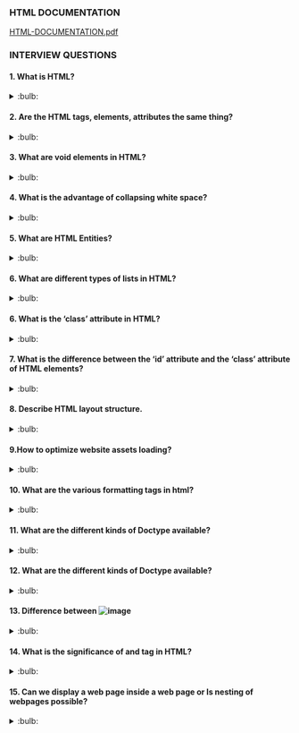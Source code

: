 ### HTML DOCUMENTATION

[HTML-DOCUMENTATION.pdf](https://github.com/aarthipriya2021/programming-overview-interview-questions-answers/files/8849662/HTML-DOCUMENTATION.pdf)


### INTERVIEW QUESTIONS

#### 1. What is HTML?

<details>
<summary>:bulb:</summary>
HTML is a markup language, which is used to structure the web page and and its content. 
</details>

#### 2. Are the HTML tags, elements, attributes the same thing?
<details>
<summary>:bulb:</summary>
<li>HTML tags are used to hold the HTML element.<br>

For Example :  ![image](https://user-images.githubusercontent.com/75599178/183475600-7abca317-f0f4-4abd-980c-f5f172b0eddd.png)
</li>
<li>HTML element holds the content.<br>
<li>HTML attributes are used to describe the characteristic of an HTML element in detail.</li>
 </li>

![image](https://user-images.githubusercontent.com/75599178/183480845-699de049-1e66-4b66-aa8f-79cb1a6c7729.png)

</details>

#### 3. What are void elements in HTML?
<details>
<summary>:bulb:</summary>
HTML elements which do not have closing tags or do not need to be closed are Void elements. For Example <br />, <img />, <hr />, etc.
</details>

#### 4. What is the advantage of collapsing white space?
<details>
<summary>:bulb:</summary>
<li>Collapsing white spaces decreases the transmission time between the server and the client because collapsing features remove unnecessary bytes that are occupied by the white spaces.</li>
<li>By mistake, if you leave extra white space, the browser will ignore it and display the UI perfectly.</li>

</details>

#### 5. What are HTML Entities?
<details>
<summary>:bulb:</summary>
In HTML some characters are reserved like ‘<’, ‘>’, ‘/’, etc. To use these characters in our webpage we need to use the character entities called HTML Entities. 

![image](https://user-images.githubusercontent.com/75599178/183559626-5c832ac7-f748-47a0-adad-6f3df3294555.png)

</details>

#### 6. What are different types of lists in HTML?
<details>
<summary>:bulb:</summary>

![image](https://user-images.githubusercontent.com/75599178/183560386-b0ada959-2534-444b-9cb3-0b625ed39005.png)

</details>

#### 6. What is the ‘class’ attribute in HTML?
<details>
<summary>:bulb:</summary>
<li>The class attribute is used to specify the class name for an html element.</li>
<li>Multiple elements can have same class value.</li>
<li>Also, it is mainly used to associate the styles written in the stylesheet with the HTML elements.</li>

</details>

#### 7. What is the difference between the ‘id’ attribute and the ‘class’ attribute of HTML elements?
<details>
<summary>:bulb:</summary>

**Class attribute** -  Multiple elements can associate. <br>
**Id attribute** - Only one element can have.

</details>

#### 8. Describe HTML layout structure.
<details>
<summary>:bulb:</summary>
Every webpage has different layout structure, But globally accepted way to structure the webpage  such as:

``` html
1. <header>: Stores the starting information about the web page.
2. <footer>: Represents the last section of the page.
3. <nav>: The navigation menu of the HTML page.
4. <article>: It is a set of information.
5. <section>: It is used inside the article block to define the basic structure of a page.
6. <aside>: Sidebar content of the page.
```

</details>

#### 9.How to optimize website assets loading?
<details>
<summary>:bulb:</summary>
<li>CDN hosting : A Content Delivery Network is geographically distributed servers to help the reduce latency.</li>
<li>File compression : This is a method that reduces the size of an asset to reduce the data transfer.</li>
<li>File Concatenation : This reduces the api calls.</li>
<li>Lazy loading : Instead of loading all th assets at once, the non-critical assets can be loaded on a need basis.</li>
</details>

#### 10. What are the various formatting tags in html?
<details>
<summary>:bulb:</summary>

``` html
1. <b> - makes text bold
2. <i> - makes text italic
3. <em> - makes text italic but with added semantics importance
4. <big> - increases the font size of the text by one unit
5. <small> - decreases the font size of the text by one unit
6. <sub> - makes the text a subscript
7. <sup> - makes the text a superscript
8. <del> - displays as strike out text
9. <strong> - marks the text as important
10. <mark> - highlights the text
11. <ins> - displays as added text
```
</details>

#### 11. What are the different kinds of Doctype available?
<details>
<summary>:bulb:</summary>
<li>Strict Doctype</li>
<li>Tansitional Doctype</li>
<li>Frameset Doctype</li>
</details>

#### 12. What are the different kinds of Doctype available?
<details>
<summary>:bulb:</summary>

``` html
<!DOCTYPE html>
<html>
 <head>
   <meta charset="UTF-8">
   ...
   ...
 </head>
 ...
</html>
```
</details>

#### 13. Difference between ![image](https://user-images.githubusercontent.com/75599178/183624976-50c05934-a408-49df-a2df-e6eaf7bb97c3.png)

<details>
<summary>:bulb:</summary>

<li>b tag , i tag are stands for bold and italic.Apart from this these tags dont say anything about the text. <br> </li>
<li>em tag , strong tag are stands semantic tags it represents that the span of text is strong and importance an emphatic stress respectively than the rest of the text.</li>
</details>

#### 14. What is the significance of <head> and <body> tag in HTML?

<details>
<summary>:bulb:</summary>
<head> tag provide the information about web page or document like meata data, characterset,..etc.Also it can be only one head tag in the entire html and it should be represents the before of the body tag also. <br>

<body> tag defines the body of the html documnt. All the contents needs to be displayed on web page like images, videos, links, texts are useing with respecct of their tags in body tag part. Also only one body tag is in html document , which is should be after the head tag.

</details>

#### 15. Can we display a web page inside a web page or Is nesting of webpages possible?

<details>
<summary>:bulb:</summary>
Yes, we can display a web page inside another web page. HTML provides a tag <iframe> using which we can achieve this functionality.

``` html
<iframe src=”https://youtube.com" />
```
</details>

#### 16.How is Cell Padding different from Cell Spacing?

<details>
<summary>:bulb:</summary>
Cell spacing: Cell spacing is space or gap  is space between two consecutive cells <br>
Cell padding: Cell padding is space inside the cell which  is space between content border/edge of the cell.
</details>

#### 17. How can we club two or more rows or columns into a single row or column in an HTML table?

<details>
<summary>:bulb:</summary>
HTML provides two table attributes “rowspan” and “colspan” to make a cell span to multiple rows and columns respectively.

```html
<!DOCTYPE html>
<html>
<head>
<style>
table, th, td {
  border: 1px solid black;
  border-collapse: collapse;
}
</style>
</head>
<body>

<h2>Cell that spans two rows</h2>
<p>To make a cell span more than one row, use the rowspan attribute.</p>

<table style="width:100%">
  <tr>
    <th>Name</th>
    <td>Jill</td>
  </tr>
  <tr>
    <th rowspan="2">Phone</th>
    <td>555-1234</td>
  </tr>
  <tr>
    <td>555-8745</td>
  </tr>
</table>
</body>
</html>

```
![image](https://user-images.githubusercontent.com/75599178/183661662-eb61a12d-277e-4789-ad77-7259eb9eaa4c.png)

```html
<!DOCTYPE html>
<html>
<head>
<style>
table, th, td {
  border: 1px solid black;
  border-collapse: collapse;
}
</style>
</head>
<body>

<h2>Cell that spans two columns</h2>
<p>To make a cell span more than one column, use the colspan attribute.</p>

<table style="width:100%">
  <tr>
    <th colspan="2">Name</th>
    <th>Age</th>
  </tr>
  <tr>
    <td>Jill</td>
    <td>Smith</td>
    <td>43</td>
  </tr>
  <tr>
    <td>Eve</td>
    <td>Jackson</td>
    <td>57</td>
  </tr>
</table>
</body>
</html>

```
![image](https://user-images.githubusercontent.com/75599178/183662222-7a0eb506-e8d0-4279-a92f-c50d472ae259.png)

</details>
                                 
#### 18. Is it possible to change an inline element into a block level element?

<details>
<summary>:bulb:</summary>
Yes, it is possible using the “display” property with its value as “block”, to change the inline element into a block-level element                               
</details>                                 
               
#### 19. In how many ways can we position an HTML element? Or what are the permissible values of the position attribute?

<details>
<summary>:bulb:</summary>
1.Static :  This is not positioned in special way. It is positioned on flow of the document.<br>
2.Absolute : This is positioned relative to the nearest positioned ancestor.<br>
3.Fixed : This is positioned relative to the viewport, which means it always in the same place even if the page is scrolled.Position of the element might be top, bottom, right, left.<br>
4.Relative : This is positioned according to normal flow of the document and positioned relative to its original/normal position.<br>
5.Initial : This resets the property to its default value.<br>
6.Inherit : Here the element inherits or takes the property of its parent.                              
</details>                                    
                                 
#### 20. What is the difference between “display: none” and “visibility: hidden”, when used as attributes to the HTML element.

<details>
<summary>:bulb:</summary>
When we use the attribute “visibility: hidden” for an HTML element then that element will be hidden from the webpage but still takes up space. Whereas, if we use the “display: none” attribute for an HTML element then the element will be hidden, and also it won’t take up any space on the webpage.                              
</details>     

#### 21. In how many ways you can display HTML elements ?

<details>
<summary>:bulb:</summary>
1.inline: Displays an element as an inline element (like <span>). Any height and width properties will have no effect <br>  
2.block: Displays an element as a block element (like <p>). It starts on a new line, and takes up the whole width	.<br>
3.inline-block: This property is similar to inline, except by using the display as inline-block, we can actually format the element using height and width values. <br>
4.flex:  It displays the container and element as a flexible structure. It follows flexbox property.<br>
5.inline-flex: It displays the flex container as an inline element while its content follows the flexbox properties.<br>
6.grid: It displays the HTML elements as a grid container.<br>
7.none: Using this property we can hide the HTML element.                           
</details>                                   
                                 
#### 22.How to specify the link in HTML and explain the target attribute?

<details>
<summary>:bulb:</summary>
        HTML provides anchor tag , it has one attribute like target, which is used to denote the target link where do we want to open .
1._self: default value. It opens in the same windoe<br> 
2._blank: opens in new window.<br>
3._parent: opens in parents frame<br>
4._top: opens in full-bodyy window.<br>                 
</details>                                      
                                 
#### 23. In how many ways can we specify the CSS styles for the HTML element?

<details>
<summary>:bulb:</summary>
        
1.Inline: We can use style attribute in html document.<br> 
2.Internal: We can use <style> tag inside of head tag. And inside of style tag we can use style properties with respect of "id" or "class"attribute  of html element.<br>
3.External: we can link the external css file to html document in header section using link tag with related "id" or "class".<br>  
![image](https://user-images.githubusercontent.com/75599178/183922868-8d630c48-bc72-4393-bbf7-4b881fb8e6ec.png)
         
</details>                                    
                                 
#### 24. Difference between link tag <link> and anchor tag <a>?

<details>
<summary>:bulb:</summary>
anchor tag : used to create hyperlinkto other web pages. <br>
link tag : used to refer other documents or other file.      
</details>                                        
                                 
#### 25. How to include javascript code in  html ? 

<details>
<summary>:bulb:</summary>
HTML provides a <script> tag using which we can run the javascript code and make our HTML page more dynamic.   

``` html
<!DOCTYPE html>
<html>
   <body>
    <h1>
          <span>This is a demo for </span>
          <u><span id="demo"></span></u>
   </h1>
   <script>
       document.getElementById("demo").innerHTML = "script Tag"
   </script>
   </body>
</html>
```
</details>                                  
                          
                                 
#### 26. When to use scripts in the head and when to use scripts in the body?       

<details>
<summary>:bulb:</summary>
1. Place library scripts or event scripts in the head section. <br>
2. Place normal scripts that do not write anything on the page, in the head section until there is any performance issue.performance issue.<br>
3. Place scripts that render something on the web page at the bottom of the body section
</details>                                     
                                 
#### 27. What are forms and how to create forms in HTML?       

<details>
<summary>:bulb:</summary>
1. Place library scripts or event scripts in the head section. <br>
2. Place normal scripts that do not write anything on the page, in the head section until there is any performance issue.performance issue.<br>
3. Place scripts that render something on the web page at the bottom of the body section
</details>                                     
                                              
                                 
                                 
                                 
                                 
                                 
                                 
                                 




